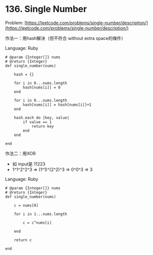 # 136. Single Number

Problem: [https://leetcode.com/problems/single-number/description/](https://leetcode.com/problems/single-number/description/)

作法一：用hash解決（但不符合 without extra space的條件）

Language: Ruby

```
# @param {Integer[]} nums
# @return {Integer}
def single_number(nums)

    hash = {}

    for i in 0...nums.length
        hash[nums[i]] = 0
    end

    for i in 0...nums.length
        hash[nums[i]] = hash[nums[i]]+1
    end

    hash.each do |key, value|
        if value == 1
            return key
        end
    end

end
```

作法二：用XOR

* 如 input是 11223
* 1^1^2^2^3 =&gt; \(1^1\)^\(2^2\)^3 =&gt; 0^0^3 =&gt; 3 

Language: Ruby

```
# @param {Integer[]} nums
# @return {Integer}
def single_number(nums)

    c = nums[0]

    for i in 1...nums.length

        c = c^nums[i]

    end

    return c

end
```



